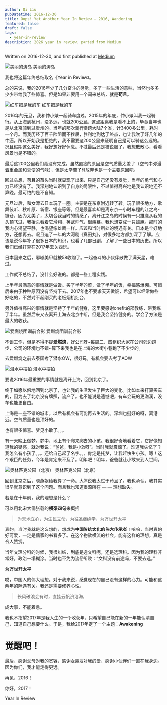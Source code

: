 ```yaml
---
author: Qi Liu
pubDatetime: 2016-12-30
title: Oops! Yet Another Year In Review – 2016, Wandering
featured: false
draft: false
tags:
  - year-in-review
description: 2026 year in review. ported from Medium
---
```


Written on 2016-12-30, and first published at [Medium](https://medium.com/@lq_ufo9706/oops-yet-another-year-in-review-2016-wandering-5b89fa3cc35b)

![美丽的涛岛](@assets/images/2016/美丽的涛岛.webp)
美丽的涛岛

我也将这篇年终总结取名《Year in Review》。

总的来说，我的2016年少了几分奋斗的感觉，多了一些生活的意味，当然也多多少少带给我了些惊喜。但是如果非要用一个词来总结，就是**苟且**。

![红车把是我的车](@assets/images/2016/红车把是我的车.webp)
红车把是我的车

2016年的元旦，我和仲小婊一起骑车度过。2015年的年底，仲小婊叫我一起骑行。从上海到杭州，没多远，也就200公里。这点距离我是看不上的，毕竟当年也是从北京骑到过贵州的。当年的那次骑行横跨大陆7个省，计3400多公里，耗时一个月。而我历经了百千险阻而不挫屈，胜利地到达了终点，也让我吹了好几年的牛逼。所以开始我是拒绝的，我不需要这200公里来证明自己是可以骑这么远的。况且假期这么美好，我好想好好休息。不过最后还是被说服了，我想散散心，看看风景也是不错的。

最后这200公里我们竟没有完成。虽然直接的原因是空气质量太差了（空气中弥漫着重金属和粪便的气味），但是太辛苦了想放弃也是一个主要原因吧。

回过头想，苟且的苗头当时就显现了出来，只是自己还没有发觉，当年的勇气和心力已经没有了。我深刻地认识到了自身的局限性，不过值得高兴地是我认识地还不算晚。最可怕的是不自知。

元旦过后，和女漂去日本玩了一圈。主要是在东京附近转了转。玩了很多地方，歌舞伎听、秋叶原、新宿、银座等等。但是最喜欢却是离东京一小时车程的江之岛-镰仓，因为太美了，太切合我当时的情感了。离开江之岛的时候有一只雄鹰从我的头顶飞过，我抬头看着它滑翔，英武帅气，很羡慕。我也想变成一只雄鹰。那时的我内心渴望平静，也渴望像雄鹰一样。应该和当时所处的境遇有关。日本是个好地方，还想再去。况且追了一年的大河剧《真田丸》，对很多地方都加深了了解。应该是说今年补了很多日本的知识，也看了几部日剧，了解了一些日本的历史。所以我们已经打算在2017年去关西玩。

日本回来之后，嘟嘟美甲就被58收购了。一起奋斗的小伙伴散做了满天星，难过。

工作就不总结了，没什么好说的。都是一些工程实践。

上半年最满意的事情就是做饭。买了半年的菜，做了半年的饭，幸福感爆棚。可惜后来由于种种原因没有坚持下去。2017年也不要求天天做饭，希望可以经常做些好吃的，不然对不起刚买的老板烟机灶台。

另外值得高兴的事情就是坚持了半年的健身，这里要感谢onefit的邵教练，带我练了半年。虽然后来又去离开上海去北京中断，但是我会坚持健身的。学会了方法是最大的收获。

![爱燃烧团训前合影](@assets/images/2016/爱燃烧团训前合影.webp)
爱燃烧团训前合影

不谈工作，但是不得不提**爱燃烧**，好公司呀~每周二、四组织大家在公司旁边跑步，公司的环境也不错~算下来我也是在上海的大街小巷跑了不少步的。

去爱燃烧之前去泰国考了潜水OW，很好玩。有机会要去考了AOW

![潜水中摆拍](@assets/images/2016/潜水中摆拍.webp)
潜水中摆拍

要说2016年最重要的事情就是离开上海，回到北京了。

终于如愿以偿地回到北京了，也让我的生活发生了巨大的变化。比如本来打算买车的，因为去了北京没有牌照，流产了。也不能说是遗憾吧，有车会玩的更滋润，没车也能更自由。

上海是一座不错的城市。以后有机会有可能再去生活的。深圳也挺好的呀，离港近。空气质量也是顶好的。

也有很多惊喜。梦见小敢了。。。

有一天晚上做梦。梦中，地上有个爬来爬去的小孩。我很好奇地看着它，它好像知道我的疑惑，就对我说：“爸爸，我是小敢呀”。当时我就震惊了。难道我失忆了？我怎么有小孩了。。。还给自己起了名字。。。肯定是托梦，让我赶快生小孩。嗯！这个艰巨的任务，今年是肯定来不及了。明年吧！明年，爸爸就让小敢来到人世间。

![奥林匹克公园（北京）](@assets/images/2016/奥林匹克公园（北京）.webp)
奥林匹克公园（北京）

回到北京之后，晓燕姐给我算了一命。大体说我太过于苟且了。我也承认，我其实很早就意识到了这个问题。而且我也知道根源所在 — — 理想缺失。

若是在十年前，我的理想是什么？

可以用北宋大儒张载的**横渠四句**来概括

> 为天地立心，为生民立命，为往圣继绝学，为万世开太平

真的，当时我就是这么想的，想成为**中国传统文化的伟大传承者**！哈哈，当时真的好可爱，一定是儒家的书看多了。在这个物欲横流的社会，能有这样的理想，真是令人赞赏。

当年文理分科的时候，我很纠结，到底是选文科呢，还是选理科。因为我的理科非常好，政治一塌糊涂。当时也不免为流俗所败：“文科没有前途吗，不要去选。”

**为万世开太平**

哎，中国人的伟大理想。对于我来说，感觉现在的自己没有这样的心力。可能和这两年的际遇有关。我还是需要修养心性。

> 长风破浪会有时，直挂云帆济沧海。

成大事，不能着急。

我也不指望2017年是我人生的一个收获年，只希望自己能在新的一年能认清自己，知道自己想要什么。于是，我给2017年定了一个主题：**Awakening**

# 觉醒吧！

最后，感谢父母对我的宽容，感谢女朋友对我的爱，感谢小伙伴们一直在我身边。因为你们，我才能走得更远。

再见，2016！

你好，2017！

Year In Review
